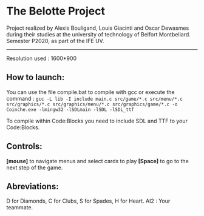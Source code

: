 # The Belotte Project
Project realized by Alexis Bouligand, Louis Giacinti and Oscar Dewasmes during their studies at the university of technology of Belfort Montbeliard. Semester P2020, as part of the IFE UV.
****

Resolution used : 1600*900


## How to launch:
You  can use the file compile.bat to compile with gcc or execute the command :
`gcc -L lib -I include main.c src/game/*.c src/menu/*.c src/graphics/*.c src/graphics/menu/*.c src/graphics/game/*.c -o Coinche.exe -lmingw32 -lSDLmain -lSDL -lSDL_ttf `

To compile within Code:Blocks you need to include SDL and TTF to your Code:Blocks.


## Controls:
**[mouse]** to navigate menus and select cards to play
**[Space]** to go to the next step of the game.

## Abreviations:
D for Diamonds, C for Clubs, S for Spades, H for Heart.
AI2 : Your teammate.
